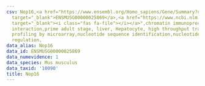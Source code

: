 ```yaml
---
csv: Nop16,<a href="https://www.ensembl.org/Homo_sapiens/Gene/Summary?db=core;g=ENSMUSG00000025869"
  target="_blank">ENSMUSG00000025869</a>,<a href="https://www.ncbi.nlm.nih.gov/pubmed/23834426"
  target="_blank"><i class="fas fa-file"></i></a>",chromatin immunoprecipitation assay,direct
  interaction,prime adult stage, liver, Hepatocyte, high throughput transcription
  profiling by microarray,nucleotide sequence identification,nucleotide sequence identification,transcriptional
  regulation,
data_alias: Nop16
data_id: ENSMUSG00000025869
data_numevidence: 1
data_species: Mus musculus
data_taxid: '10090'
title: Nop16
---
```

